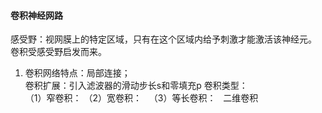 #### 卷积神经网路
感受野：视网膜上的特定区域，只有在这个区域内给予刺激才能激活该神经元。  
卷积受感受野启发而来。  
1. 卷积网络特点：局部连接；   
卷积扩展：引入滤波器的滑动步长s和零填充p
卷积类型：   
（1）窄卷积：
（2）宽卷积：   
（3）等长卷积：  
二维卷积
